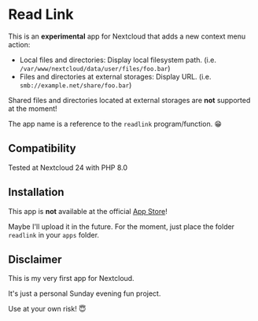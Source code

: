 # Read Link
This is an **experimental** app for Nextcloud that adds a new context menu action:

* Local files and directories: Display local filesystem path. (i.e. `/var/www/nextcloud/data/user/files/foo.bar`)
* Files and directories at external storages: Display URL. (i.e. `smb://example.net/share/foo.bar`)

Shared files and directories located at external storages are **not** supported at the moment!

The app name is a reference to the `readlink` program/function. 😁

## Compatibility
Tested at Nextcloud 24 with PHP 8.0

## Installation
This app is **not** available at the official [App Store](http://apps.nextcloud.com/)!

Maybe I'll upload it in the future. For the moment, just place the folder `readlink` in your `apps` folder.

## Disclaimer
This is my very first app for Nextcloud.

It's just a personal Sunday evening fun project.

Use at your own risk! 😇
